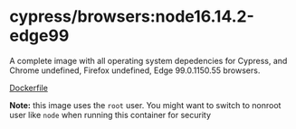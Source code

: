 <!--
WARNING: this file was autogenerated by generate-browser-image.js using

    yarn add:browser -- 16.14.2 --edge=99.0.1150.55
-->

# cypress/browsers:node16.14.2-edge99

A complete image with all operating system depedencies for Cypress, and Chrome undefined, Firefox undefined, Edge 99.0.1150.55 browsers.

[Dockerfile](Dockerfile)

**Note:** this image uses the `root` user. You might want to switch to nonroot user like `node` when running this container for security
